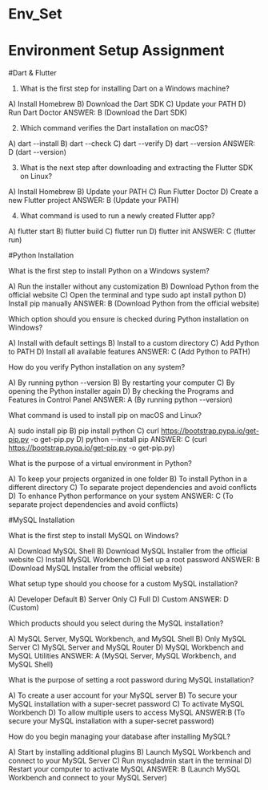 # Env_Set

# Environment Setup Assignment

#Dart & Flutter

1. What is the first step for installing Dart on a Windows machine?

A) Install Homebrew
B) Download the Dart SDK
C) Update your PATH
D) Run Dart Doctor
    ANSWER: B (Download the Dart SDK)


2. Which command verifies the Dart installation on macOS?

A) dart --install
B) dart --check
C) dart --verify
D) dart --version
    ANSWER: D (dart --version)


3. What is the next step after downloading and extracting the Flutter SDK on Linux?

A) Install Homebrew
B) Update your PATH
C) Run Flutter Doctor
D) Create a new Flutter project
    ANSWER: B (Update your PATH)


4. What command is used to run a newly created Flutter app?

A) flutter start
B) flutter build
C) flutter run
D) flutter init
    ANSWER: C (flutter run)



#Python Installation

What is the first step to install Python on a Windows system?

A) Run the installer without any customization
B) Download Python from the official website
C) Open the terminal and type sudo apt install python
D) Install pip manually
    ANSWER: B (Download Python from the official website)


Which option should you ensure is checked during Python installation on Windows?

A) Install with default settings
B) Install to a custom directory
C) Add Python to PATH
D) Install all available features
    ANSWER: C (Add Python to PATH)


How do you verify Python installation on any system?

A) By running python --version
B) By restarting your computer
C) By opening the Python installer again
D) By checking the Programs and Features in Control Panel
    ANSWER: A (By running python --version)


What command is used to install pip on macOS and Linux?

A) sudo install pip
B) pip install python
C) curl https://bootstrap.pypa.io/get-pip.py -o get-pip.py
D) python --install pip
    ANSWER: C (curl https://bootstrap.pypa.io/get-pip.py -o get-pip.py)


What is the purpose of a virtual environment in Python?

A) To keep your projects organized in one folder
B) To install Python in a different directory
C) To separate project dependencies and avoid conflicts
D) To enhance Python performance on your system
    ANSWER: C (To separate project dependencies and avoid conflicts)



#MySQL Installation

What is the first step to install MySQL on Windows?

A) Download MySQL Shell
B) Download MySQL Installer from the official website
C) Install MySQL Workbench
D) Set up a root password
    ANSWER: B (Download MySQL Installer from the official website)


What setup type should you choose for a custom MySQL installation?

A) Developer Default
B) Server Only
C) Full
D) Custom
    ANSWER: D (Custom)


Which products should you select during the MySQL installation?

A) MySQL Server, MySQL Workbench, and MySQL Shell
B) Only MySQL Server
C) MySQL Server and MySQL Router
D) MySQL Workbench and MySQL Utilities
    ANSWER: A (MySQL Server, MySQL Workbench, and MySQL Shell)


What is the purpose of setting a root password during MySQL installation?

A) To create a user account for your MySQL server
B) To secure your MySQL installation with a super-secret password
C) To activate MySQL Workbench
D) To allow multiple users to access MySQL
    ANSWER:B (To secure your MySQL installation with a super-secret password)


How do you begin managing your database after installing MySQL?

A) Start by installing additional plugins
B) Launch MySQL Workbench and connect to your MySQL Server
C) Run mysqladmin start in the terminal
D) Restart your computer to activate MySQL
    ANSWER: B (Launch MySQL Workbench and connect to your MySQL Server)
